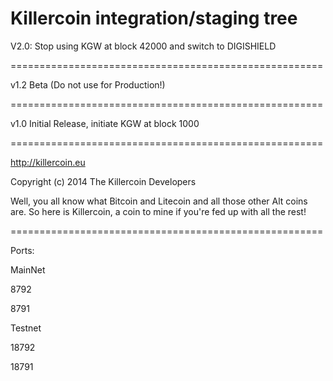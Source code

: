Killercoin integration/staging tree
======================================================

V2.0: Stop using KGW at block 42000 and switch to DIGISHIELD 

======================================================

v1.2 Beta (Do not use for Production!)

======================================================

v1.0 Initial Release, initiate KGW at block 1000

======================================================


http://killercoin.eu

Copyright (c) 2014 The Killercoin Developers

Well, you all know what Bitcoin and Litecoin and all those other Alt coins are.
So here is Killercoin, a coin to mine if you're fed up with all the rest!

======================================================

Ports:


MainNet

8792

8791



Testnet

18792

18791

